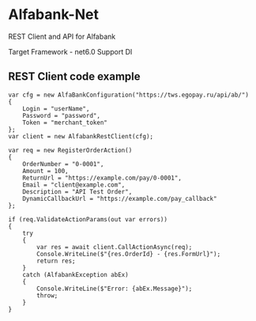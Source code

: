 # Alfabank-Net
REST Client and API for Alfabank

Target Framework - net6.0
Support DI
## REST Client code example

    var cfg = new AlfaBankConfiguration("https://tws.egopay.ru/api/ab/")
    {
        Login = "userName",
        Password = "password",
        Token = "merchant_token"
    };
    var client = new AlfabankRestClient(cfg);
    
    var req = new RegisterOrderAction()
    {
        OrderNumber = "0-0001",
        Amount = 100,
        ReturnUrl = "https://example.com/pay/0-0001",
        Email = "client@example.com",
        Description = "API Test Order",
        DynamicCallbackUrl = "https://example.com/pay_callback"
    };
        
    if (req.ValidateActionParams(out var errors))
    {
        try
        {
            var res = await client.CallActionAsync(req);           
            Console.WriteLine($"{res.OrderId} - {res.FormUrl}");
            return res;
        }
        catch (AlfabankException abEx)
        {
            Console.WriteLine($"Error: {abEx.Message}");
            throw;
        }
    }

[link-author]: https://github.com/CaCTuCaTu4ECKuu
